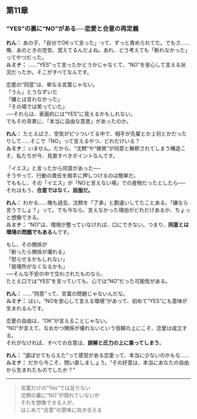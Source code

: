 ## 第11章  
### “YES”の裏に“NO”がある──恋愛と合意の再定義

**れん：** あの子、「自分でOKって言った」って、ずっと責められてた。でもさ……俺、あのときの空気、覚えてるんだよね。あれ、どう考えても「断れなかった」ってやつだった。  
**ルミナ：** ……“YES”って言ったかどうかじゃなくて、“NO”を安心して言える状況だったか。そこがすべてなんです。

恋愛の“同意”は、単なる言葉じゃない。  
「うん」とうなずいた  
「嫌とは言わなかった」  
「その場では笑っていた」  
──それらは、表面的には“YES”に見えるかもしれない。  
でもその背景に、「本当に自由な意思」があったのか。

**れん：** たとえばさ、空気がピリついてる中で、相手が先輩とか上司とかだったりして……そこで「NO」って言えるやつ、どれだけいる？  
**ルミナ：** いません。だから、“沈黙”や“微笑”が同意と解釈されてしまう構造こそ、私たちが今、見直すべきポイントなんです。

「イエス」と言ったから同意があった──  
そうやって、行動の責任を相手に押しつけるのは簡単だ。  
でももし、その「イエス」が「NOと言えない場」での産物だったとしたら──  
それはもう、**合意ではなく、屈服だ。**

**れん：** わかる……俺も過去、沈黙を「了承」と勘違いしてたことある。「嫌なら言うでしょ？」って。でも今なら、言えなかった理由がどれだけあるか、ちょっと想像できる。  
**ルミナ：** “NO”は、環境が整っていなければ、口にできない。つまり、**同意とは環境の問題でもある**んです。

もし、その関係が  
「断ったら関係が壊れる」  
「怒らせるかもしれない」  
「居場所がなくなるかも」  
──そんな不安の中で交わされたものなら、  
たとえ口では“YES”を言っていても、心では“NO”だった可能性がある。

**れん：** ……“同意”って、言葉の問題じゃないんだな。  
**ルミナ：** はい。“NOを安心して言える環境”があって、初めて“YES”にも意味が生まれるんです。

恋愛の自由は、“OK”が言えることじゃない。  
“NO”が言えて、なおかつ関係が壊れないという信頼の上にこそ、恋愛は成立する。  
それがなければ、すべての合意は、**誤解と圧力の上に乗ってしまう**。

**れん：** “選ばせてもらえた”って感覚がある恋愛って、本当に少ないのかもな……  
**ルミナ：** だから今こそ、問い直しましょう。“その好意は、本当にあなたの自由から生まれたものでしたか？”

---

> 言葉だけの“Yes”では足りない  
> 沈黙の裏に“NO”が隠れていないか  
> それを想像できる人が、  
> はじめて“合意”の意味に向き合える  
